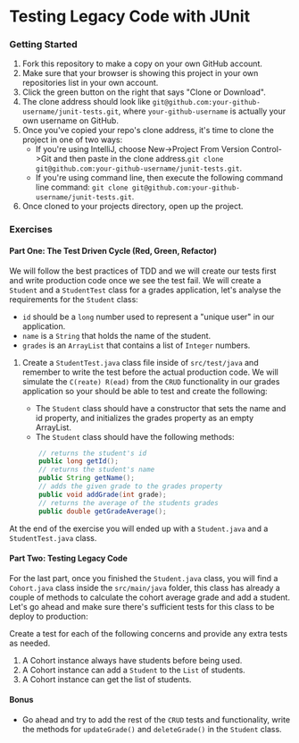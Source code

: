 # Testing Legacy Code with JUnit

### Getting Started
1. Fork this repository to make a copy on your own GitHub account.
1. Make sure that your browser is showing this project in your own repositories list in your own account.
1. Click the green button on the right that says "Clone or Download". 
1. The clone address should look like `git@github.com:your-github-username/junit-tests.git`, where `your-github-username` is actually your own username on GitHub.
1. Once you've copied your repo's clone address, it's time to clone the project in one of two ways: 
    - If you're using IntelliJ, choose New->Project From Version Control->Git and then paste in the clone address.`git clone git@github.com:your-github-username/junit-tests.git`.
    - If you're using command line, then execute the following command line command: `git clone git@github.com:your-github-username/junit-tests.git`.
1. Once cloned to your projects directory, open up the project.

### Exercises

#### Part One: The Test Driven Cycle (Red, Green, Refactor) 

We will follow the best practices of TDD and we will create our tests first and write production code once we see the test fail. We will create a `Student` and a `StudentTest` class for a grades application, let's analyse the requirements for the `Student` class:
 
- `id` should be a `long` number used to represent a "unique user" in our application.
- `name` is a `String` that holds the name of the student.
- `grades` is an `ArrayList` that contains a list of `Integer` numbers.

1. Create a `StudentTest.java` class file inside of `src/test/java` and remember to write the test before the actual production code. We will simulate the `C(reate) R(ead)` from the `CRUD` functionality in our grades application so your should be able to test and create the following:

    - The `Student` class should have a constructor that sets the name and id property, and initializes the grades property as an empty ArrayList.
    - The `Student` class should have the following methods:
    ```java
        // returns the student's id
        public long getId();  
        // returns the student's name
        public String getName();
        // adds the given grade to the grades property
        public void addGrade(int grade);
        // returns the average of the students grades
        public double getGradeAverage();
    ```
At the end of the exercise you will ended up with a `Student.java` and a `StudentTest.java` class.

#### Part Two: Testing Legacy Code

For the last part, once you finished the `Student.java` class, you will find a `Cohort.java` class inside the `src/main/java` folder, this class has already a couple of methods to calculate the cohort average grade and add a student. Let's go ahead and make sure there's sufficient tests for this class to be deploy to production:

Create a test for each of the following concerns and provide any extra tests as needed. 

1. A Cohort instance always have students before being used.
1. A Cohort instance can add a `Student` to the `List` of students.
1. A Cohort instance can get the list of students.

#### Bonus

- Go ahead and try to add the rest of the `CRUD` tests and functionality, write the methods for `updateGrade()` and `deleteGrade()` in the `Student` class.